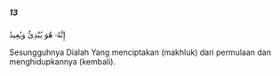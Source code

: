 ##### 13

<span class="ayah">إِنَّهُۥ هُوَ يُبْدِئُ وَيُعِيدُ</span>

<span class="ayah_translation">Sesungguhnya Dialah Yang menciptakan (makhluk) dari permulaan dan menghidupkannya (kembali).</span>
